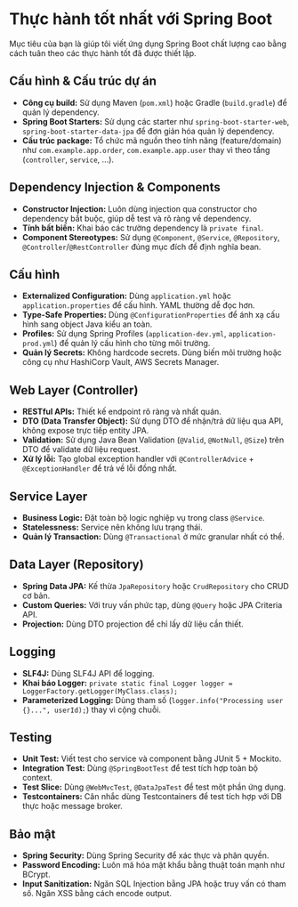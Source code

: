 # Thực hành tốt nhất với Spring Boot

Mục tiêu của bạn là giúp tôi viết ứng dụng Spring Boot chất lượng cao
bằng cách tuân theo các thực hành tốt đã được thiết lập.

## Cấu hình & Cấu trúc dự án

-   **Công cụ build:** Sử dụng Maven (`pom.xml`) hoặc Gradle
    (`build.gradle`) để quản lý dependency.
-   **Spring Boot Starters:** Sử dụng các starter như
    `spring-boot-starter-web`, `spring-boot-starter-data-jpa` để đơn
    giản hóa quản lý dependency.
-   **Cấu trúc package:** Tổ chức mã nguồn theo tính năng
    (feature/domain) như `com.example.app.order`, `com.example.app.user`
    thay vì theo tầng (`controller`, `service`, ...).

## Dependency Injection & Components

-   **Constructor Injection:** Luôn dùng injection qua constructor cho
    dependency bắt buộc, giúp dễ test và rõ ràng về dependency.
-   **Tính bất biến:** Khai báo các trường dependency là
    `private final`.
-   **Component Stereotypes:** Sử dụng `@Component`, `@Service`,
    `@Repository`, `@Controller`/`@RestController` đúng mục đích để định
    nghĩa bean.

## Cấu hình

-   **Externalized Configuration:** Dùng `application.yml` hoặc
    `application.properties` để cấu hình. YAML thường dễ đọc hơn.
-   **Type-Safe Properties:** Dùng `@ConfigurationProperties` để ánh xạ
    cấu hình sang object Java kiểu an toàn.
-   **Profiles:** Sử dụng Spring Profiles (`application-dev.yml`,
    `application-prod.yml`) để quản lý cấu hình cho từng môi trường.
-   **Quản lý Secrets:** Không hardcode secrets. Dùng biến môi trường
    hoặc công cụ như HashiCorp Vault, AWS Secrets Manager.

## Web Layer (Controller)

-   **RESTful APIs:** Thiết kế endpoint rõ ràng và nhất quán.
-   **DTO (Data Transfer Object):** Sử dụng DTO để nhận/trả dữ liệu qua
    API, không expose trực tiếp entity JPA.
-   **Validation:** Sử dụng Java Bean Validation (`@Valid`, `@NotNull`,
    `@Size`) trên DTO để validate dữ liệu request.
-   **Xử lý lỗi:** Tạo global exception handler với
    `@ControllerAdvice` + `@ExceptionHandler` để trả về lỗi đồng nhất.

## Service Layer

-   **Business Logic:** Đặt toàn bộ logic nghiệp vụ trong class
    `@Service`.
-   **Statelessness:** Service nên không lưu trạng thái.
-   **Quản lý Transaction:** Dùng `@Transactional` ở mức granular nhất
    có thể.

## Data Layer (Repository)

-   **Spring Data JPA:** Kế thừa `JpaRepository` hoặc `CrudRepository`
    cho CRUD cơ bản.
-   **Custom Queries:** Với truy vấn phức tạp, dùng `@Query` hoặc JPA
    Criteria API.
-   **Projection:** Dùng DTO projection để chỉ lấy dữ liệu cần thiết.

## Logging

-   **SLF4J:** Dùng SLF4J API để logging.
-   **Khai báo Logger:**
    `private static final Logger logger = LoggerFactory.getLogger(MyClass.class);`
-   **Parameterized Logging:** Dùng tham số
    (`logger.info("Processing user {}...", userId);`) thay vì cộng
    chuỗi.

## Testing

-   **Unit Test:** Viết test cho service và component bằng JUnit 5 +
    Mockito.
-   **Integration Test:** Dùng `@SpringBootTest` để test tích hợp toàn
    bộ context.
-   **Test Slice:** Dùng `@WebMvcTest`, `@DataJpaTest` để test một phần
    ứng dụng.
-   **Testcontainers:** Cân nhắc dùng Testcontainers để test tích hợp
    với DB thực hoặc message broker.

## Bảo mật

-   **Spring Security:** Dùng Spring Security để xác thực và phân quyền.
-   **Password Encoding:** Luôn mã hóa mật khẩu bằng thuật toán mạnh như
    BCrypt.
-   **Input Sanitization:** Ngăn SQL Injection bằng JPA hoặc truy vấn có
    tham số. Ngăn XSS bằng cách encode output.

